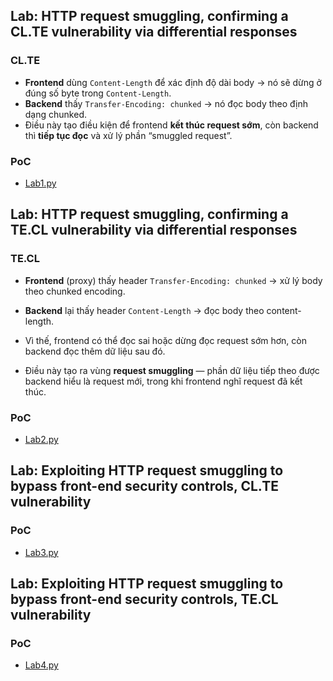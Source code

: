 ## Lab: HTTP request smuggling, confirming a CL.TE vulnerability via differential responses

### CL.TE

- **Frontend** dùng `Content-Length` để xác định độ dài body → nó sẽ dừng ở đúng số byte trong `Content-Length`.
- **Backend** thấy `Transfer-Encoding: chunked` → nó đọc body theo định dạng chunked.
- Điều này tạo điều kiện để frontend **kết thúc request sớm**, còn backend thì **tiếp tục đọc** và xử lý phần “smuggled request”.

### PoC

- [Lab1.py](Lab1.py)

## Lab: HTTP request smuggling, confirming a TE.CL vulnerability via differential responses

### TE.CL

- **Frontend** (proxy) thấy header `Transfer-Encoding: chunked` → xử lý body theo chunked encoding.

- **Backend** lại thấy header `Content-Length` → đọc body theo content-length.

- Vì thế, frontend có thể đọc sai hoặc dừng đọc request sớm hơn, còn backend đọc thêm dữ liệu sau đó.

- Điều này tạo ra vùng **request smuggling** — phần dữ liệu tiếp theo được backend hiểu là request mới, trong khi frontend nghĩ request đã kết thúc.

### PoC

- [Lab2.py](Lab2.py)

## Lab: Exploiting HTTP request smuggling to bypass front-end security controls, CL.TE vulnerability

### PoC 

- [Lab3.py](Lab3.py)

## Lab: Exploiting HTTP request smuggling to bypass front-end security controls, TE.CL vulnerability

### PoC

- [Lab4.py](Lab4.py)